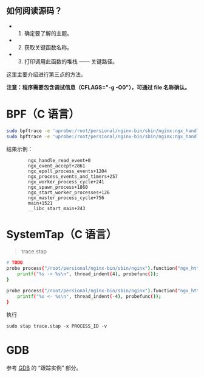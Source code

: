 如何阅读源码？
---

- 1. 确定要了解的主题。
- 2. 获取关键函数名称。
- 3. 打印调用此函数的堆栈 —— 关键路径。

这里主要介绍进行第三点的方法。

**注意：程序需要包含调试信息（CFLAGS="-g -O0"），可通过 file 名称确认。**

# BPF（C 语言）

```bash
sudo bpftrace -e 'uprobe:/root/persional/nginx-bin/sbin/nginx:ngx_handle_read_event {printf("%s\n", ustack());}'
sudo bpftrace -e 'uprobe:/root/persional/nginx-bin/sbin/nginx:ngx_handle_read_event {printf("%s\n", ustack(perf));}'
```

结果示例：

```
        ngx_handle_read_event+0
        ngx_event_accept+2861
        ngx_epoll_process_events+1204
        ngx_process_events_and_timers+257
        ngx_worker_process_cycle+241
        ngx_spawn_process+1860
        ngx_start_worker_processes+126
        ngx_master_process_cycle+756
        main+1521
        __libc_start_main+243
```

# SystemTap（C 语言）

> trace.stap

```bash
# TODO
probe process("/root/persional/nginx-bin/sbin/nginx").function("ngx_http_*") {
    printf("%s -> %s\n", thread_indent(4), probefunc());
}

probe process("/root/persional/nginx-bin/sbin/nginx").function("ngx_http_*").return {
    printf("%s <- %s\n", thread_indent(-4), probefunc());
}
```

执行

```
sudo stap trace.stap -x PROCESS_ID -v
```

# GDB

参考 [GDB](B.操作系统/Linux/Commands/gdb.md) 的 “跟踪实例” 部分。
